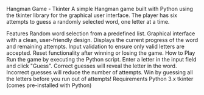 Hangman Game - Tkinter
A simple Hangman game built with Python using the tkinter library for the graphical user interface. The player has six attempts to guess a randomly selected word, one letter at a time.

Features
Random word selection from a predefined list.
Graphical interface with a clean, user-friendly design.
Displays the current progress of the word and remaining attempts.
Input validation to ensure only valid letters are accepted.
Reset functionality after winning or losing the game.
How to Play
Run the game by executing the Python script.
Enter a letter in the input field and click "Guess".
Correct guesses will reveal the letter in the word. Incorrect guesses will reduce the number of attempts.
Win by guessing all the letters before you run out of attempts!
Requirements
Python 3.x
tkinter (comes pre-installed with Python)

